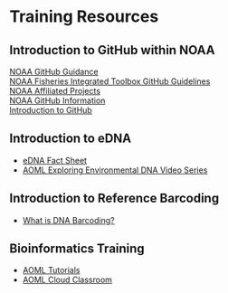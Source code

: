 Training Resources
=====

Introduction to GitHub within NOAA
------------
[NOAA GitHub Guidance](https://www.aoml.noaa.gov/ocd/ocdweb/NOAA%20GitHub%20Usage%20Guidelines.pdf)  
[NOAA Fisheries Integrated Toolbox GitHub Guidelines](https://noaa-fisheries-integrated-toolbox.github.io/resources/noaa%20resources/github-account/)  
[NOAA Affiliated Projects](https://github.com/NOAAGov/NOAA-Affiliated-Projects)  
[NOAA GitHub Information](https://github.com/NOAAGov/Information)  
[Introduction to GitHub](https://docs.github.com/en/get-started/start-your-journey/git-and-github-learning-resources)  

Introduction to eDNA 
------------
- [eDNA Fact Sheet](https://oceanexplorer.noaa.gov/technology/edna/edna.html) <br>
- [AOML Exploring Environmental DNA Video Series](https://oceanexplorer.noaa.gov/technology/edna/edna.html) <br>

Introduction to Reference Barcoding 
------------
- [What is DNA Barcoding?](https://oceanexplorer.noaa.gov/explorations/24skq-ak-seamounts/features/dna-barcoding.html) <br>

Bioinformatics Training
------------

- [AOML Tutorials](https://github.com/aomlomics/tutorials) <br>
- [AOML Cloud Classroom](https://github.com/lukenoaa/cloud-classroom)<br>
